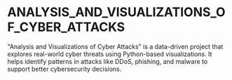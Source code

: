 # ANALYSIS_AND_VISUALIZATIONS_OF_CYBER_ATTACKS
"Analysis and Visualizations of Cyber Attacks" is a data-driven project that explores real-world cyber threats using Python-based visualizations. It helps identify patterns in attacks like DDoS, phishing, and malware to support better cybersecurity decisions.
